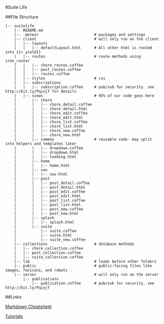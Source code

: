 
#Suite Life

##File Structure

	|-- suitelife
	    |-- README.md
	    |-- .meteor							# packages and settings
	    |-- client							# will only run on the client
	    |   |-- layouts													
	    |   |   |-- defaultLayout.html 		# All other html is routed into {{> yield}}
	    |   |-- routes 						# route methods using iron_router
	    |   |   |-- chore_routes.coffee
	    |   |   |-- post_routes.coffee
	    |   |   |-- routes.coffee
	    |   |-- styles						# css
	    |   |-- subscriptions
	    |   |   |-- subscription.coffee 	# pub/sub for security. see http://bit.ly/PqiojT for details
	    |   |-- views 						# 95% of our code goes here
	    |       |-- chore
	    |       |   |-- chore_detail.coffee
	    |       |   |-- chore_detail.html
	    |       |   |-- chore_edit.coffee
	    |       |   |-- chore_edit.html
	    |       |   |-- chore_list.coffee
	    |       |   |-- chore_list.html
	    |       |   |-- chore_new.coffee
	    |       |   |-- chore_new.html
	    |       |-- common 					# reusable code- may split into helpers and templates later
	    |       |   |-- dropdown.coffee
	    |       |   |-- dropdown.html
	    |       |   |-- loading.html
	    |       |-- home
	    |       |   |-- home.html
	    |       |-- nav
	    |       |   |-- nav.html
	    |       |-- post
	    |       |   |-- post_detail.coffee
	    |       |   |-- post_detail.html
	    |       |   |-- post_edit.coffee
	    |       |   |-- post_edit.html
	    |       |   |-- post_list.coffee
	    |       |   |-- post_list.html
	    |       |   |-- post_new.coffee
	    |       |   |-- post_new.html
	    |       |-- splash
	    |       |   |-- splash.html
	    |       |-- suite
	    |           |-- suite.coffee
	    |           |-- suite.html
	    |           |-- suite_new.coffee
	    |-- collections						# database methods
	    |   |-- chore_collection.coffee
	    |   |-- post_collection.coffee
	    |   |-- suite_collection.coffee
	    |-- lib								# loads before other folders
	    |-- public 							# public-facing files like images, favicons, and robots
	    |-- server							# will only run on the server
	        |-- publications								
	            |-- publication.coffee 		# pub/sub for security. see http://bit.ly/PqiojT

##Links

[Markdown Cheatsheet](https://github.com/adam-p/markdown-here/wiki/Markdown-Cheatsheet)

[Tutorials](https://docs.google.com/spreadsheets/d/1oXsB1buRqZNS4U7Nxmb3syLAD2Ls50scBq2nT6GlFxY/edit?usp=sharing)

